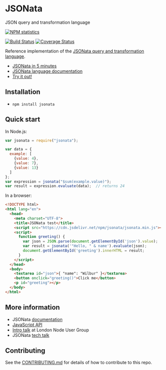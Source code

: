# JSONata

JSON query and transformation language

[![NPM statistics](https://nodei.co/npm/jsonata.png?downloads=true&downloadRank=true)](https://nodei.co/npm/jsonata/)

[![Build Status](https://travis-ci.org/jsonata-js/jsonata.svg)](https://travis-ci.org/jsonata-js/jsonata)
[![Coverage Status](https://coveralls.io/repos/github/jsonata-js/jsonata/badge.svg?branch=master)](https://coveralls.io/github/jsonata-js/jsonata?branch=master)

Reference implementation of the [JSONata query and transformation language](http://jsonata.org/).

* [JSONata in 5 minutes](https://www.youtube.com/embed/ZBaK40rtIBM)
* [JSONata language documentation](http://docs.jsonata.org/)
* [Try it out!](http://try.jsonata.org/)

## Installation

- `npm install jsonata`

## Quick start

In Node.js:

```javascript
var jsonata = require("jsonata");

var data = {
  example: [
    {value: 4},
    {value: 7},
    {value: 13}
  ]
};
var expression = jsonata("$sum(example.value)");
var result = expression.evaluate(data);  // returns 24
```

In a browser:

```html
<!DOCTYPE html>
<html lang="en">
  <head>
    <meta charset="UTF-8">
    <title>JSONata test</title>
    <script src="https://cdn.jsdelivr.net/npm/jsonata/jsonata.min.js"></script>
    <script>
      function greeting() {
        var json = JSON.parse(document.getElementById('json').value);
        var result = jsonata('"Hello, " & name').evaluate(json);
        document.getElementById('greeting').innerHTML = result;
      }
    </script>
  </head>
  <body>
    <textarea id="json">{ "name": "Wilbur" }</textarea>
    <button onclick="greeting()">Click me</button>
    <p id="greeting"></p>
  </body>
</html>
```

## More information
- JSONata [documentation](http://docs.jsonata.org/)
- [JavaScript API](http://docs.jsonata.org/embedding-extending)
- [Intro talk](https://www.youtube.com/watch?v=TDWf6R8aqDo) at London Node User Group
- JSONata [tech talk](https://www.youtube.com/watch?v=ZRtlkIj0uDY) 

## Contributing

See the [CONTRIBUTING.md](CONTRIBUTING.md) for details of how to contribute to this repo.
